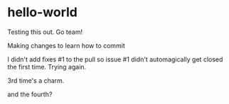# hello-world
Testing this out. Go team!

Making changes to learn how to commit

I didn't add fixes #1 to the pull so issue #1 didn't automagically get closed the first time. Trying again.

3rd time's a charm.

and the fourth?